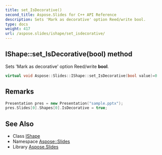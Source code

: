 ```yaml
---
title: set_IsDecorative()
second_title: Aspose.Slides for C++ API Reference
description: Sets 'Mark as decorative' option Reed/write bool.
type: docs
weight: 417
url: /aspose.slides/ishape/set_isdecorative/
---
```

## IShape::set_IsDecorative(bool) method


Sets 'Mark as decorative' option Reed/write **bool**.

```cpp
virtual void Aspose::Slides::IShape::set_IsDecorative(bool value)=0
```

## Remarks



```cpp
Presentation pres = new Presentation("sample.pptx");
pres.Slides[0].Shapes[0].IsDecorative = true;
```

## See Also

* Class [IShape](../)
* Namespace [Aspose::Slides](../../)
* Library [Aspose.Slides](../../../)
